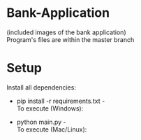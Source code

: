 # Bank-Application
(included images of the bank application)  
Program's files are within the master branch

# Setup
Install all dependencies:

- pip install -r requirements.txt -  
To execute (Windows):

- python main.py -  
To execute (Mac/Linux):
